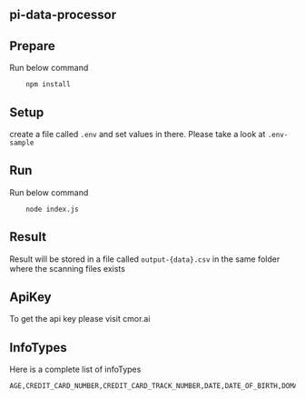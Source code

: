 ## pi-data-processor

## Prepare
Run below command
```
    npm install
```

## Setup
create a file called `.env` and set values in there. Please take a look at `.env-sample`

## Run
Run below command
```
    node index.js
```

## Result
Result will be stored in a file called `output-{data}.csv` in the same folder where the scanning files exists


## ApiKey
To get the api key please visit cmor.ai

## InfoTypes
Here is a complete list of infoTypes

```
AGE,CREDIT_CARD_NUMBER,CREDIT_CARD_TRACK_NUMBER,DATE,DATE_OF_BIRTH,DOMAIN_NAME,EMAIL_ADDRESS,ETHNIC_GROUP,FEMALE_NAME,FIRST_NAME,GENDER,GENERIC_ID,IBAN_CODE,HTTP_COOKIE,ICD9_CODE,ICD10_CODE,IMEI_HARDWARE_ID,IMSI_ID,IP_ADDRESS,LAST_NAME,LOCATION,MAC_ADDRESS,MAC_ADDRESS_LOCAL,MALE_NAME,MEDICAL_TERM,ORGANIZATION_NAME,PASSPORT,PERSON_NAME,PHONE_NUMBER,STREET_ADDRESS,SWIFT_CODE,STORAGE_SIGNED_POLICY_DOCUMENT,STORAGE_SIGNED_URL,TIME,URL,VEHICLE_IDENTIFICATION_NUMBER,PASSWORD,CANADA_BANK_ACCOUNT,CANADA_BC_PHN,CANADA_DRIVERS_LICENSE_NUMBER,CANADA_OHIP,CANADA_PASSPORT,CANADA_QUEBEC_HIN,CANADA_SOCIAL_INSURANCE_NUMBER,AMERICAN_BANKERS_CUSIP_ID,FDA_CODE,US_ADOPTION_TAXPAYER_IDENTIFICATION_NUMBER,US_BANK_ROUTING_MICR,US_DEA_NUMBER,US_DRIVERS_LICENSE_NUMBER,US_EMPLOYER_IDENTIFICATION_NUMBER,US_HEALTHCARE_NPI,US_INDIVIDUAL_TAXPAYER_IDENTIFICATION_NUMBER,US_PASSPORT,US_PREPARER_TAXPAYER_IDENTIFICATION_NUMBER,US_SOCIAL_SECURITY_NUMBER,US_STATE,US_TOLLFREE_PHONE_NUMBER,US_VEHICLE_IDENTIFICATION_NUMBER,MEXICO_CURP_NUMBER,MEXICO_PASSPORT
```